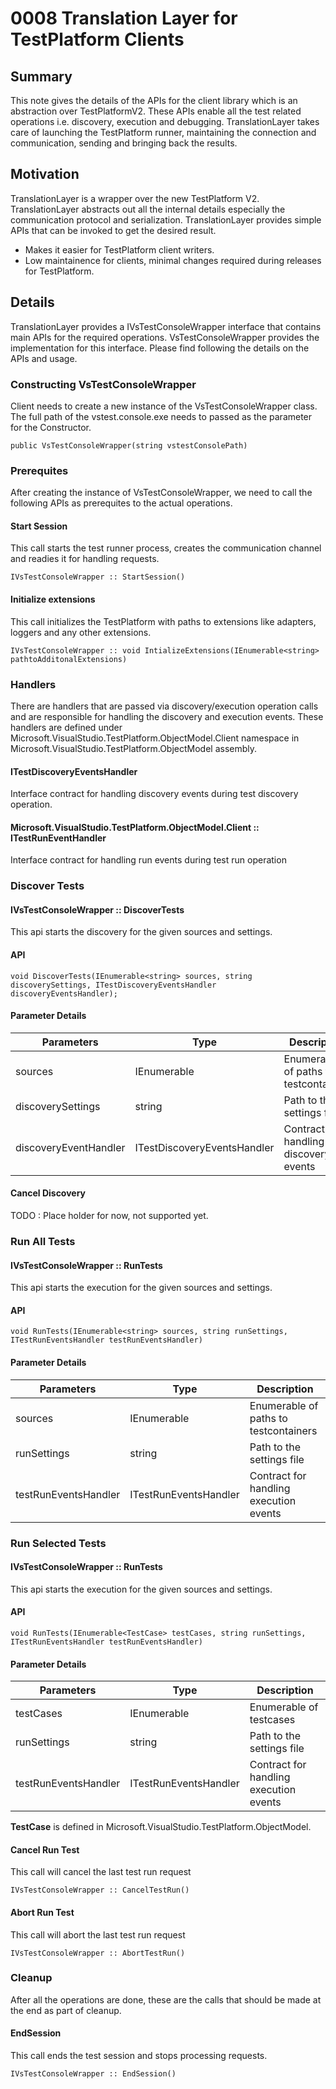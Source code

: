 # 0008 Translation Layer for TestPlatform Clients

## Summary
This note gives the details of the APIs for the client library which is an abstraction over TestPlatformV2.
These APIs enable all the test related operations i.e. discovery, execution and debugging.
TranslationLayer takes care of launching the TestPlatform runner, maintaining the connection and communication, sending and bringing back the results.

## Motivation
TranslationLayer is a wrapper over the new TestPlatform V2. TranslationLayer abstracts out all the internal details especially the communication protocol and serialization.
TranslationLayer provides simple APIs that can be invoked to get the desired result.

* Makes it easier for TestPlatform client writers.
* Low maintainence for clients, minimal changes required during releases for TestPlatform.

## Details
TranslationLayer provides a IVsTestConsoleWrapper interface that contains main APIs for the required operations.
VsTestConsoleWrapper provides the implementation for this interface. Please find following the details on the APIs and usage.

### Constructing VsTestConsoleWrapper
Client needs to create a new instance of the VsTestConsoleWrapper class. 
The full path of the vstest.console.exe needs to passed as the parameter for the Constructor.

```
public VsTestConsoleWrapper(string vstestConsolePath)
```

### Prerequites 
After creating the instance of VsTestConsoleWrapper, we need to call the following APIs as prerequites to the actual operations.

#### Start Session
This call starts the test runner process, creates the communication channel and readies it for handling requests.

```
IVsTestConsoleWrapper :: StartSession()
```

#### Initialize extensions
This call initializes the TestPlatform with paths to extensions like adapters, loggers and any other extensions.

```
IVsTestConsoleWrapper :: void IntializeExtensions(IEnumerable<string> pathtoAdditonalExtensions)
```

### Handlers
There are handlers that are passed via discovery/execution operation calls and are responsible for handling the discovery and execution events.
These handlers are defined under Microsoft.VisualStudio.TestPlatform.ObjectModel.Client namespace in Microsoft.VisualStudio.TestPlatform.ObjectModel assembly.

#### ITestDiscoveryEventsHandler
Interface contract for handling discovery events during test discovery operation.

#### Microsoft.VisualStudio.TestPlatform.ObjectModel.Client :: ITestRunEventHandler
Interface contract for handling run events during test run operation

### Discover Tests

#### IVsTestConsoleWrapper :: DiscoverTests
This api starts the discovery for the given sources and settings. 

#### API
```
void DiscoverTests(IEnumerable<string> sources, string discoverySettings, ITestDiscoveryEventsHandler discoveryEventsHandler);
```            

#### Parameter Details

| Parameters            | Type                        | Description                             |
|-----------------------|-----------------------------|-----------------------------------------|
| sources               | IEnumerable<string>         | Enumerable of paths to testcontainers   |
| discoverySettings     | string                      | Path to the settings file               |
| discoveryEventHandler | ITestDiscoveryEventsHandler | Contract for handling discovery events  |

#### Cancel Discovery
TODO : Place holder for now, not supported yet.

### Run All Tests 

#### IVsTestConsoleWrapper :: RunTests
This api starts the execution for the given sources and settings. 

#### API
```
void RunTests(IEnumerable<string> sources, string runSettings, ITestRunEventsHandler testRunEventsHandler)
```

#### Parameter Details
| Parameters            | Type                        | Description                             |
|-----------------------|-----------------------------|-----------------------------------------|
| sources               | IEnumerable<string>         | Enumerable of paths to testcontainers   |
| runSettings           | string                      | Path to the settings file               |
| testRunEventsHandler  | ITestRunEventsHandler       | Contract for handling execution events  |

### Run Selected Tests

#### IVsTestConsoleWrapper :: RunTests
This api starts the execution for the given sources and settings. 

#### API
```
void RunTests(IEnumerable<TestCase> testCases, string runSettings, ITestRunEventsHandler testRunEventsHandler)
```

#### Parameter Details
| Parameters            | Type                        | Description                             |
|-----------------------|-----------------------------|-----------------------------------------|
| testCases             | IEnumerable<TestCase>       | Enumerable of testcases                 |
| runSettings           | string                      | Path to the settings file               |
| testRunEventsHandler  | ITestRunEventsHandler       | Contract for handling execution events  |

**TestCase** is defined in Microsoft.VisualStudio.TestPlatform.ObjectModel.

#### Cancel Run Test
This call will cancel the last test run request

```
IVsTestConsoleWrapper :: CancelTestRun()
```

#### Abort Run Test
This call will abort the last test run request

```
IVsTestConsoleWrapper :: AbortTestRun()
```

### Cleanup 
After all the operations are done, these are the calls that should be made at the end as part of cleanup.

#### EndSession
This call ends the test session and stops processing requests.

```
IVsTestConsoleWrapper :: EndSession()
```
